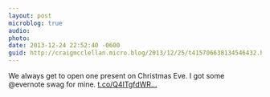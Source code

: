 ```yaml
---
layout: post
microblog: true
audio: 
photo: 
date: 2013-12-24 22:52:40 -0600
guid: http://craigmcclellan.micro.blog/2013/12/25/t415706638134546432.html
---
```

We always get to open one present on Christmas Eve. I got some @evernote swag for mine. [t.co/Q4ITgfdWR...](http://t.co/Q4ITgfdWRM)
